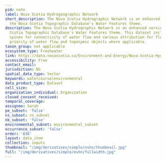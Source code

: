 ```yaml
---
pid: nshn
label: Nova Scotia Hydrogeographic Network
short_description: The Nova Scotia Hydrographic Network is an enhanced version of
  the Nova Scotia Topographic Database's Water Features theme.
description: The Nova Scotia Hydrographic Network is an enhanced version of the Nova
  Scotia Topographic Database's Water Features theme. This dataset includes network
  spines for connectivity of water flow and various attribution for flow direction,
  priority of water flow and toponymic objects where applicable.
taxon_group: not applicable
ecosystem_type: Freshwater
link: https://data.novascotia.ca/Environment-and-Energy/Nova-Scotia-Hydrographic-Network/dk27-q8k2
accessibility: Free
contact_email: 
jurisdiction: NS
spatial_data_type: Vector
keywords: watercourse|environmental
data_product_type: Dataset
cell_size: 
organization_individual: Organization
closed_consent_received: 
temporal_coverage: 
assignee: Sarah
pe_subset: 'false'
ns_subset: ns_subset
nb_subset: 'false'
environmental_subset: environmental_subset
occurrence_subset: 'false'
order: '036'
layout: data_item
collection: inputs
thumbnail: "/img/derivatives/simple/nshn/thumbnail.jpg"
full: "/img/derivatives/simple/nshn/fullwidth.jpg"
---
```

